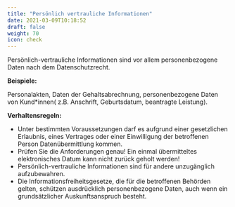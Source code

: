 ```yaml
---
title: "Persönlich vertrauliche Informationen"
date: 2021-03-09T10:18:52
draft: false
weight: 70
icon: check
---
```

Persönlich-vertrauliche Informationen sind vor allem personenbezogene Daten nach dem Datenschutzrecht.

**Beispiele:**

Personalakten, Daten der Gehaltsabrechnung, personenbezogene Daten von Kund*innen( z.B. Anschrift, Geburtsdatum, beantragte Leistung).

**Verhaltensregeln:**

- Unter bestimmten Voraussetzungen darf es aufgrund einer gesetzlichen Erlaubnis, eines Vertrages oder einer Einwilligung der betroffenen Person Datenübermittlung kommen.
- Prüfen Sie die Anforderungen genau! Ein einmal übermitteltes elektronisches Datum kann nicht zurück geholt werden!
- Persönlich-vertrauliche Informationen sind für andere unzugänglich aufzubewahren.
- Die Informationsfreiheitsgesetze, die für die betroffenen Behörden gelten, schützen ausdrücklich personenbezogene Daten, auch wenn ein grundsätzlicher Auskunftsanspruch besteht.